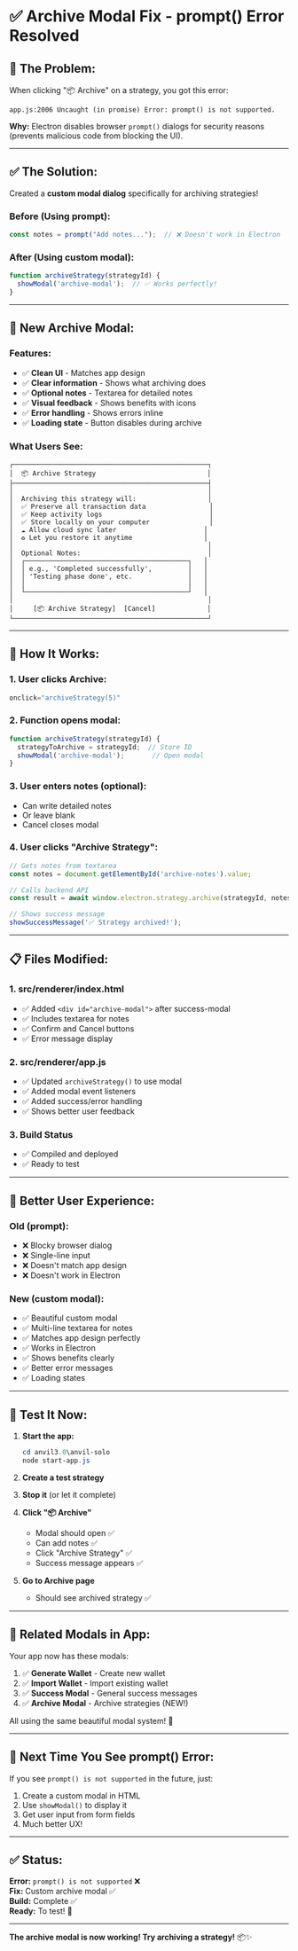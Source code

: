 # ✅ Archive Modal Fix - prompt() Error Resolved

## 🐛 **The Problem:**

When clicking "📦 Archive" on a strategy, you got this error:
```
app.js:2006 Uncaught (in promise) Error: prompt() is not supported.
```

**Why:** Electron disables browser `prompt()` dialogs for security reasons (prevents malicious code from blocking the UI).

---

## ✅ **The Solution:**

Created a **custom modal dialog** specifically for archiving strategies!

### **Before (Using prompt):**
```javascript
const notes = prompt("Add notes...");  // ❌ Doesn't work in Electron
```

### **After (Using custom modal):**
```javascript
function archiveStrategy(strategyId) {
  showModal('archive-modal');  // ✅ Works perfectly!
}
```

---

## 🎨 **New Archive Modal:**

### **Features:**
- ✅ **Clean UI** - Matches app design
- ✅ **Clear information** - Shows what archiving does
- ✅ **Optional notes** - Textarea for detailed notes
- ✅ **Visual feedback** - Shows benefits with icons
- ✅ **Error handling** - Shows errors inline
- ✅ **Loading state** - Button disables during archive

### **What Users See:**

```
┌─────────────────────────────────────────────────┐
│  📦 Archive Strategy                            │
├─────────────────────────────────────────────────┤
│                                                 │
│  Archiving this strategy will:                  │
│  ✅ Preserve all transaction data                │
│  ✅ Keep activity logs                           │
│  ✅ Store locally on your computer               │
│  ☁️ Allow cloud sync later                      │
│  ♻️ Let you restore it anytime                  │
│                                                 │
│  Optional Notes:                                │
│  ┌─────────────────────────────────────────┐   │
│  │ e.g., 'Completed successfully',         │   │
│  │ 'Testing phase done', etc.              │   │
│  │                                         │   │
│  └─────────────────────────────────────────┘   │
│                                                 │
│     [📦 Archive Strategy]  [Cancel]             │
└─────────────────────────────────────────────────┘
```

---

## 🔧 **How It Works:**

### **1. User clicks Archive:**
```javascript
onclick="archiveStrategy(5)"
```

### **2. Function opens modal:**
```javascript
function archiveStrategy(strategyId) {
  strategyToArchive = strategyId;  // Store ID
  showModal('archive-modal');       // Open modal
}
```

### **3. User enters notes (optional):**
- Can write detailed notes
- Or leave blank
- Cancel closes modal

### **4. User clicks "Archive Strategy":**
```javascript
// Gets notes from textarea
const notes = document.getElementById('archive-notes').value;

// Calls backend API
const result = await window.electron.strategy.archive(strategyId, notes);

// Shows success message
showSuccessMessage('✅ Strategy archived!');
```

---

## 📋 **Files Modified:**

### 1. **src/renderer/index.html**
- ✅ Added `<div id="archive-modal">` after success-modal
- ✅ Includes textarea for notes
- ✅ Confirm and Cancel buttons
- ✅ Error message display

### 2. **src/renderer/app.js**
- ✅ Updated `archiveStrategy()` to use modal
- ✅ Added modal event listeners
- ✅ Added success/error handling
- ✅ Shows better user feedback

### 3. **Build Status**
- ✅ Compiled and deployed
- ✅ Ready to test

---

## 🎯 **Better User Experience:**

### **Old (prompt):**
- ❌ Blocky browser dialog
- ❌ Single-line input
- ❌ Doesn't match app design
- ❌ Doesn't work in Electron

### **New (custom modal):**
- ✅ Beautiful custom modal
- ✅ Multi-line textarea for notes
- ✅ Matches app design perfectly
- ✅ Works in Electron
- ✅ Shows benefits clearly
- ✅ Better error messages
- ✅ Loading states

---

## 🧪 **Test It Now:**

1. **Start the app:**
   ```powershell
   cd anvil3.0\anvil-solo
   node start-app.js
   ```

2. **Create a test strategy**

3. **Stop it** (or let it complete)

4. **Click "📦 Archive"**
   - Modal should open ✅
   - Can add notes ✅
   - Click "Archive Strategy" ✅
   - Success message appears ✅

5. **Go to Archive page**
   - Should see archived strategy ✅

---

## 📝 **Related Modals in App:**

Your app now has these modals:
1. ✅ **Generate Wallet** - Create new wallet
2. ✅ **Import Wallet** - Import existing wallet
3. ✅ **Success Modal** - General success messages
4. ✅ **Archive Modal** - Archive strategies (NEW!)

All using the same beautiful modal system! 🎨

---

## 🚀 **Next Time You See prompt() Error:**

If you see `prompt() is not supported` in the future, just:
1. Create a custom modal in HTML
2. Use `showModal()` to display it
3. Get user input from form fields
4. Much better UX!

---

## ✅ **Status:**

**Error:** `prompt() is not supported` ❌  
**Fix:** Custom archive modal ✅  
**Build:** Complete ✅  
**Ready:** To test! 🚀  

---

**The archive modal is now working! Try archiving a strategy!** 📦✨


